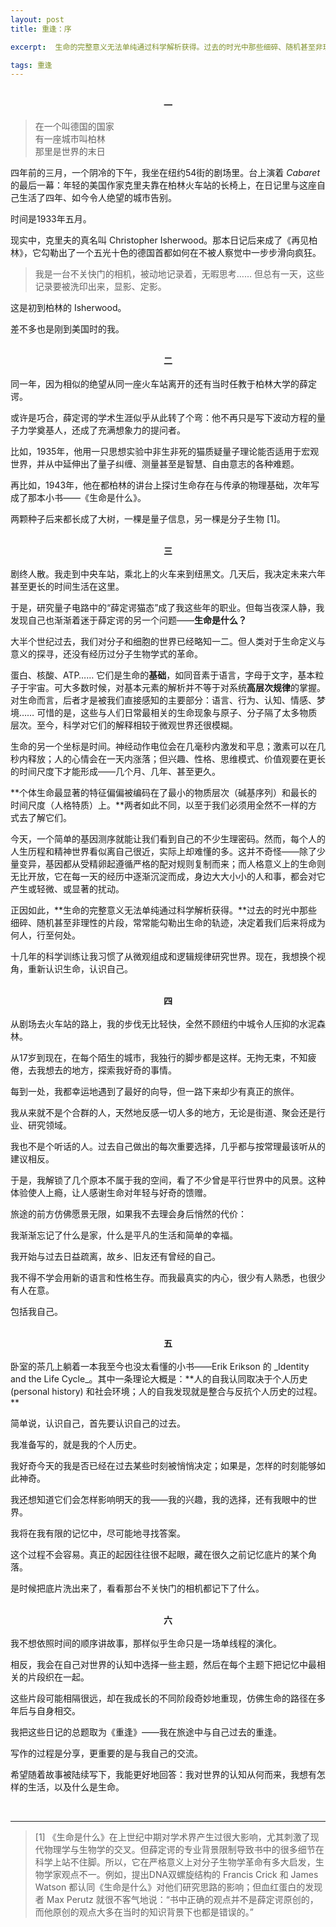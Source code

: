 ```yaml
---
layout: post
title: 重逢：序

excerpt:  生命的完整意义无法单纯通过科学解析获得。过去的时光中那些细碎、随机甚至非理性的片段，常常能勾勒出生命的轨迹。现在，我想换个视角，重新认识生命，认识自己。<br />

tags: 重逢
---
```

<br />
<center> <b> 一 </b> </center>

>在一个叫德国的国家<br />
>有一座城市叫柏林<br />
>那里是世界的末日<br />

四年前的三月，一个阴冷的下午，我坐在纽约54街的剧场里。台上演着 _Cabaret_ 的最后一幕：年轻的美国作家克里夫靠在柏林火车站的长椅上，在日记里与这座自己生活了四年、如今令人绝望的城市告别。

时间是1933年五月。

现实中，克里夫的真名叫 Christopher Isherwood。那本日记后来成了《再见柏林》，它勾勒出了一个五光十色的德国首都如何在不被人察觉中一步步滑向疯狂。

>我是一台不关快门的相机，被动地记录着，无暇思考…… 但总有一天，这些记录要被洗印出来，显影、定影。

这是初到柏林的 Isherwood。

差不多也是刚到美国时的我。 

<br />



<center> <b> 二 </b> </center><br />
同一年，因为相似的绝望从同一座火车站离开的还有当时任教于柏林大学的薛定谔。

或许是巧合，薛定谔的学术生涯似乎从此转了个弯：他不再只是写下波动方程的量子力学奠基人，还成了充满想象力的提问者。

比如，1935年，他用一只思想实验中非生非死的猫质疑量子理论能否适用于宏观世界，并从中延伸出了量子纠缠、测量甚至是智慧、自由意志的各种难题。

再比如，1943年，他在都柏林的讲台上探讨生命存在与传承的物理基础，次年写成了那本小书——《生命是什么》。

两颗种子后来都长成了大树，一棵是量子信息，另一棵是分子生物 [1]。

<br />



<center> <b> 三 </b> </center><br />
剧终人散。我走到中央车站，乘北上的火车来到纽黑文。几天后，我决定未来六年甚至更长的时间生活在这里。

于是，研究量子电路中的“薛定谔猫态”成了我这些年的职业。但每当夜深人静，我发现自己也渐渐着迷于薛定谔的另一个问题——**生命是什么？**

大半个世纪过去，我们对分子和细胞的世界已经略知一二。但人类对于生命定义与意义的探寻，还没有经历过分子生物学式的革命。

蛋白、核酸、ATP…… 它们是生命的**基础**，如同音素于语言，字母于文字，基本粒子于宇宙。可大多数时候，对基本元素的解析并不等于对系统**高层次规律**的掌握。对生命而言，后者才是被我们直接感知的主要部分：语言、行为、认知、情感、梦境…… 可惜的是，这些与人们日常最相关的生命现象与原子、分子隔了太多物质层次。至今，科学对它们的解释相较于微观世界还很模糊。

生命的另一个坐标是时间。神经动作电位会在几毫秒内激发和平息；激素可以在几秒内释放；人的心情会在一天内涨落；但兴趣、性格、思维模式、价值观要在更长的时间尺度下才能形成——几个月、几年、甚至更久。

**个体生命最显著的特征偏偏被编码在了最小的物质层次（碱基序列）和最长的时间尺度（人格特质）上。**两者如此不同，以至于我们必须用全然不一样的方式去了解它们。

今天，一个简单的基因测序就能让我们看到自己的不少生理密码。然而，每个人的人生历程和精神世界看似离自己很近，实际上却难懂的多。这并不奇怪——除了少量变异，基因都从受精卵起遵循严格的配对规则复制而来；而人格意义上的生命则无比开放，它在每一天的经历中逐渐沉淀而成，身边大大小小的人和事，都会对它产生或轻微、或显著的扰动。

正因如此，**生命的完整意义无法单纯通过科学解析获得。**过去的时光中那些细碎、随机甚至非理性的片段，常常能勾勒出生命的轨迹，决定着我们后来将成为何人，行至何处。

十几年的科学训练让我习惯了从微观组成和逻辑规律研究世界。现在，我想换个视角，重新认识生命，认识自己。


<br />



<center> <b> 四 </b> </center><br />
从剧场去火车站的路上，我的步伐无比轻快，全然不顾纽约中城令人压抑的水泥森林。

从17岁到现在，在每个陌生的城市，我独行的脚步都是这样。无拘无束，不知疲倦，去我想去的地方，探索我好奇的事情。

每到一处，我都幸运地遇到了最好的向导，但一路下来却少有真正的旅伴。

我从来就不是个合群的人，天然地反感一切人多的地方，无论是街道、聚会还是行业、研究领域。

我也不是个听话的人。过去自己做出的每次重要选择，几乎都与按常理最该听从的建议相反。

于是，我解锁了几个原本不属于我的空间，看了不少曾是平行世界中的风景。这种体验使人上瘾，让人感谢生命对年轻与好奇的馈赠。

旅途的前方仿佛愿景无限，如果我不去理会身后悄然的代价：

我渐渐忘记了什么是家，什么是平凡的生活和简单的幸福。

我开始与过去日益疏离，故乡、旧友还有曾经的自己。

我不得不学会用新的语言和性格生存。而我最真实的内心，很少有人熟悉，也很少有人在意。

包括我自己。

<br />



<center> <b> 五 </b> </center><br />
卧室的茶几上躺着一本我至今也没太看懂的小书——Erik Erikson 的 _Identity and the Life Cycle_。其中一条理论大概是：**人的自我认同取决于个人历史 (personal history) 和社会环境；人的自我发现就是整合与反抗个人历史的过程。**

简单说，认识自己，首先要认识自己的过去。

我准备写的，就是我的个人历史。

我好奇今天的我是否已经在过去某些时刻被悄悄决定；如果是，怎样的时刻能够如此神奇。

我还想知道它们会怎样影响明天的我——我的兴趣，我的选择，还有我眼中的世界。

我将在我有限的记忆中，尽可能地寻找答案。

这个过程不会容易。真正的起因往往很不起眼，藏在很久之前记忆底片的某个角落。

是时候把底片洗出来了，看看那台不关快门的相机都记下了什么。

<br />


<center> <b> 六 </b> </center><br />
我不想依照时间的顺序讲故事，那样似乎生命只是一场单线程的演化。

相反，我会在自己对世界的认知中选择一些主题，然后在每个主题下把记忆中最相关的片段织在一起。

这些片段可能相隔很远，却在我成长的不同阶段奇妙地重现，仿佛生命的路径在多年后与自身相交。

我把这些日记的总题取为《重逢》——我在旅途中与自己过去的重逢。

写作的过程是分享，更重要的是与我自己的交流。

希望随着故事被陆续写下，我能更好地回答：我对世界的认知从何而来，我想有怎样的生活，以及什么是生命。

<br />

----

>[1] 《生命是什么》在上世纪中期对学术界产生过很大影响，尤其刺激了现代物理学与生物学的交叉。但薛定谔的专业背景限制导致书中的很多细节在科学上站不住脚。所以，它在严格意义上对分子生物学革命有多大启发，生物学家观点不一。例如，提出DNA双螺旋结构的 Francis Crick 和 James Watson 都认同《生命是什么》对他们研究思路的影响；但血红蛋白的发现者 Max Perutz 就很不客气地说：“书中正确的观点并不是薛定谔原创的，而他原创的观点大多在当时的知识背景下也都是错误的。”

<br /><br />


